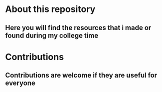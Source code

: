 # About this repository 
## Here you will find the resources that i made or found during my college time 
# Contributions
## Contributions are welcome if they are useful for everyone 
